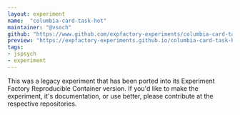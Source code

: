 ```yaml
---
layout: experiment
name:  "columbia-card-task-hot"
maintainer: "@vsoch"
github: "https://www.github.com/expfactory-experiments/columbia-card-task-hot"
preview: "https://expfactory-experiments.github.io/columbia-card-task-hot"
tags:
- jspsych
- experiment
---
```


This was a legacy experiment that has been ported into its Experiment Factory Reproducible Container version. If you'd like to make the experiment, it's documentation, or use better, please contribute at the respective repositories.
